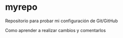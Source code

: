 # myrepo
Repositorio para probar mi configuración de Git/GitHub

Como aprender a realizar cambios y comentarlos 

